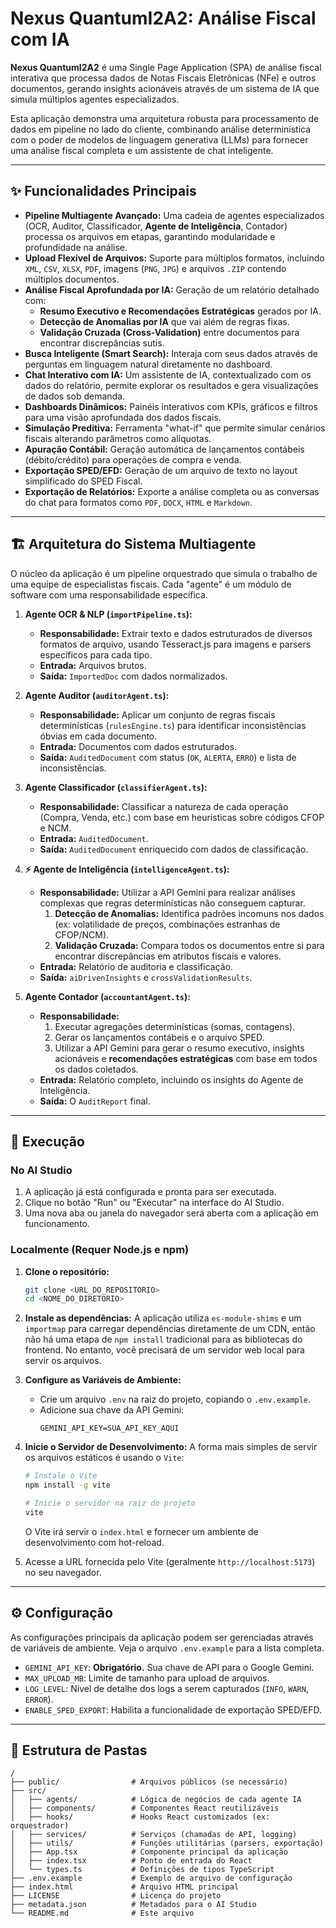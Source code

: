 # Nexus QuantumI2A2: Análise Fiscal com IA

**Nexus QuantumI2A2** é uma Single Page Application (SPA) de análise fiscal interativa que processa dados de Notas Fiscais Eletrônicas (NFe) e outros documentos, gerando insights acionáveis através de um sistema de IA que simula múltiplos agentes especializados.

Esta aplicação demonstra uma arquitetura robusta para processamento de dados em pipeline no lado do cliente, combinando análise determinística com o poder de modelos de linguagem generativa (LLMs) para fornecer uma análise fiscal completa e um assistente de chat inteligente.

---

## ✨ Funcionalidades Principais

*   **Pipeline Multiagente Avançado:** Uma cadeia de agentes especializados (OCR, Auditor, Classificador, **Agente de Inteligência**, Contador) processa os arquivos em etapas, garantindo modularidade e profundidade na análise.
*   **Upload Flexível de Arquivos:** Suporte para múltiplos formatos, incluindo `XML`, `CSV`, `XLSX`, `PDF`, imagens (`PNG`, `JPG`) e arquivos `.ZIP` contendo múltiplos documentos.
*   **Análise Fiscal Aprofundada por IA:** Geração de um relatório detalhado com:
    *   **Resumo Executivo e Recomendações Estratégicas** gerados por IA.
    *   **Detecção de Anomalias por IA** que vai além de regras fixas.
    *   **Validação Cruzada (Cross-Validation)** entre documentos para encontrar discrepâncias sutis.
*   **Busca Inteligente (Smart Search):** Interaja com seus dados através de perguntas em linguagem natural diretamente no dashboard.
*   **Chat Interativo com IA:** Um assistente de IA, contextualizado com os dados do relatório, permite explorar os resultados e gera visualizações de dados sob demanda.
*   **Dashboards Dinâmicos:** Painéis interativos com KPIs, gráficos e filtros para uma visão aprofundada dos dados fiscais.
*   **Simulação Preditiva:** Ferramenta "what-if" que permite simular cenários fiscais alterando parâmetros como alíquotas.
*   **Apuração Contábil:** Geração automática de lançamentos contábeis (débito/crédito) para operações de compra e venda.
*   **Exportação SPED/EFD:** Geração de um arquivo de texto no layout simplificado do SPED Fiscal.
*   **Exportação de Relatórios:** Exporte a análise completa ou as conversas do chat para formatos como `PDF`, `DOCX`, `HTML` e `Markdown`.

---

## 🏗️ Arquitetura do Sistema Multiagente

O núcleo da aplicação é um pipeline orquestrado que simula o trabalho de uma equipe de especialistas fiscais. Cada "agente" é um módulo de software com uma responsabilidade específica.

1.  **Agente OCR & NLP (`importPipeline.ts`):**
    *   **Responsabilidade:** Extrair texto e dados estruturados de diversos formatos de arquivo, usando Tesseract.js para imagens e parsers específicos para cada tipo.
    *   **Entrada:** Arquivos brutos.
    *   **Saída:** `ImportedDoc` com dados normalizados.

2.  **Agente Auditor (`auditorAgent.ts`):**
    *   **Responsabilidade:** Aplicar um conjunto de regras fiscais determinísticas (`rulesEngine.ts`) para identificar inconsistências óbvias em cada documento.
    *   **Entrada:** Documentos com dados estruturados.
    *   **Saída:** `AuditedDocument` com status (`OK`, `ALERTA`, `ERRO`) e lista de inconsistências.

3.  **Agente Classificador (`classifierAgent.ts`):**
    *   **Responsabilidade:** Classificar a natureza de cada operação (Compra, Venda, etc.) com base em heurísticas sobre códigos CFOP e NCM.
    *   **Entrada:** `AuditedDocument`.
    *   **Saída:** `AuditedDocument` enriquecido com dados de classificação.
    
4.  **⚡ Agente de Inteligência (`intelligenceAgent.ts`):**
    *   **Responsabilidade:** Utilizar a API Gemini para realizar análises complexas que regras determinísticas não conseguem capturar.
        1.  **Detecção de Anomalias:** Identifica padrões incomuns nos dados (ex: volatilidade de preços, combinações estranhas de CFOP/NCM).
        2.  **Validação Cruzada:** Compara todos os documentos entre si para encontrar discrepâncias em atributos fiscais e valores.
    *   **Entrada:** Relatório de auditoria e classificação.
    *   **Saída:** `aiDrivenInsights` e `crossValidationResults`.

5.  **Agente Contador (`accountantAgent.ts`):**
    *   **Responsabilidade:**
        1.  Executar agregações determinísticas (somas, contagens).
        2.  Gerar os lançamentos contábeis e o arquivo SPED.
        3.  Utilizar a API Gemini para gerar o resumo executivo, insights acionáveis e **recomendações estratégicas** com base em todos os dados coletados.
    *   **Entrada:** Relatório completo, incluindo os insights do Agente de Inteligência.
    *   **Saída:** O `AuditReport` final.

---

## 🚀 Execução

### No AI Studio

1.  A aplicação já está configurada e pronta para ser executada.
2.  Clique no botão "Run" ou "Executar" na interface do AI Studio.
3.  Uma nova aba ou janela do navegador será aberta com a aplicação em funcionamento.

### Localmente (Requer Node.js e npm)

1.  **Clone o repositório:**
    ```bash
    git clone <URL_DO_REPOSITORIO>
    cd <NOME_DO_DIRETORIO>
    ```

2.  **Instale as dependências:**
    A aplicação utiliza `es-module-shims` e um `importmap` para carregar dependências diretamente de um CDN, então não há uma etapa de `npm install` tradicional para as bibliotecas do frontend. No entanto, você precisará de um servidor web local para servir os arquivos.

3.  **Configure as Variáveis de Ambiente:**
    *   Crie um arquivo `.env` na raiz do projeto, copiando o `.env.example`.
    *   Adicione sua chave da API Gemini:
        ```
        GEMINI_API_KEY=SUA_API_KEY_AQUI
        ```

4.  **Inicie o Servidor de Desenvolvimento:**
    A forma mais simples de servir os arquivos estáticos é usando o `Vite`:
    ```bash
    # Instale o Vite
    npm install -g vite

    # Inicie o servidor na raiz do projeto
    vite
    ```
    O Vite irá servir o `index.html` e fornecer um ambiente de desenvolvimento com hot-reload.

5.  Acesse a URL fornecida pelo Vite (geralmente `http://localhost:5173`) no seu navegador.

---

## ⚙️ Configuração

As configurações principais da aplicação podem ser gerenciadas através de variáveis de ambiente. Veja o arquivo `.env.example` para a lista completa.

*   `GEMINI_API_KEY`: **Obrigatório.** Sua chave de API para o Google Gemini.
*   `MAX_UPLOAD_MB`: Limite de tamanho para upload de arquivos.
*   `LOG_LEVEL`: Nível de detalhe dos logs a serem capturados (`INFO`, `WARN`, `ERROR`).
*   `ENABLE_SPED_EXPORT`: Habilita a funcionalidade de exportação SPED/EFD.

---

## 📁 Estrutura de Pastas

```
/
├── public/                # Arquivos públicos (se necessário)
├── src/
│   ├── agents/            # Lógica de negócios de cada agente IA
│   ├── components/        # Componentes React reutilizáveis
│   ├── hooks/             # Hooks React customizados (ex: orquestrador)
│   ├── services/          # Serviços (chamadas de API, logging)
│   ├── utils/             # Funções utilitárias (parsers, exportação)
│   ├── App.tsx            # Componente principal da aplicação
│   ├── index.tsx          # Ponto de entrada do React
│   └── types.ts           # Definições de tipos TypeScript
├── .env.example           # Exemplo de arquivo de configuração
├── index.html             # Arquivo HTML principal
├── LICENSE                # Licença do projeto
├── metadata.json          # Metadados para o AI Studio
└── README.md              # Este arquivo
```